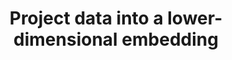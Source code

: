 ---
layout: tactic

title:  "Project data into a lower-dimensional embedding"
tags: data-processing machine-learning design-tactic measured energy-footprint
t-sort: "Awesome Tactic"
t-type: "Architectural Tactic"
categories: data-centric
t-description: "Data projection means transforming data into a lower-dimensional embedding and using data to optimize the projection parameters. Reducing the dimensionality of input data shrinks the dimensionality of the overall DNN, which leads to improved performance"
t-participant: "Data Scientist"
t-artifact: "Data"
t-context: "Machine Learning"
t-feature: 
t-intent: "Project data into lower-dimensional embedding"
t-targetQA: "Performance"
t-relatedQA: "Accuracy"
t-measuredimpact: 
t-diagram: "data-projection.png"
t-source: "Master Thesis 'Green tactics for ML-important QAs' by Heli Järvenpää (2023)"
t-source-doi:
---